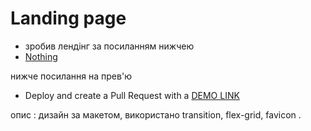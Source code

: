 # Landing page

- зробив лендінг за посиланням нижчею
- [Nothing](https://www.figma.com/file/DtkQmQ797hk0nI4KfMi2Uq/BOSE-New-Version?type=design&node-id=6802-139&t=L7eKz5YKLN0m5WxR-0)

нижче посилання на прев'ю

- Deploy and create a Pull Request with a [DEMO LINK](https://Timkyn.github.io/layout_landing-page/)

опис : дизайн за макетом, використано transition, flex-grid, favicon .
